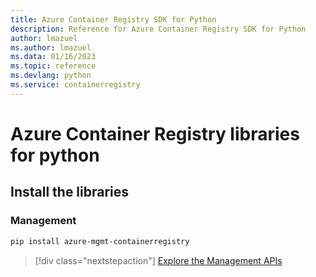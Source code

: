 ```yaml
---
title: Azure Container Registry SDK for Python
description: Reference for Azure Container Registry SDK for Python
author: lmazuel
ms.author: lmazuel
ms.data: 01/16/2023
ms.topic: reference
ms.devlang: python
ms.service: containerregistry
---
```

# Azure Container Registry libraries for python

## Install the libraries


### Management

```bash
pip install azure-mgmt-containerregistry
```
> [!div class="nextstepaction"]
> [Explore the Management APIs](/python/api/overview/azure/containerregistry/management)